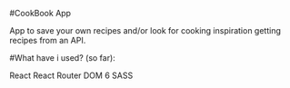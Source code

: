 #CookBook App

App to save your own recipes and/or look for cooking inspiration getting recipes from an API.

#What have i used? (so far):

React
React Router DOM 6
SASS

